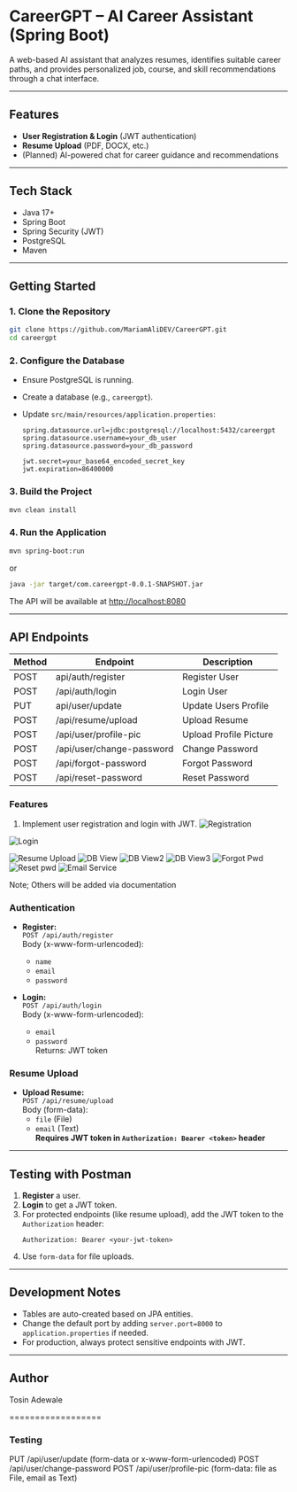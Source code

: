 # CareerGPT – AI Career Assistant (Spring Boot)

A web-based AI assistant that analyzes resumes, identifies suitable career paths, and provides personalized job, course, and skill recommendations through a chat interface.

---

## Features

- **User Registration & Login** (JWT authentication)
- **Resume Upload** (PDF, DOCX, etc.)
- (Planned) AI-powered chat for career guidance and recommendations

---

## Tech Stack

- Java 17+
- Spring Boot
- Spring Security (JWT)
- PostgreSQL
- Maven

---

## Getting Started

### 1. Clone the Repository

```bash
git clone https://github.com/MariamAliDEV/CareerGPT.git
cd careergpt
```

### 2. Configure the Database

- Ensure PostgreSQL is running.
- Create a database (e.g., `careergpt`).
- Update `src/main/resources/application.properties`:

    ```properties
    spring.datasource.url=jdbc:postgresql://localhost:5432/careergpt
    spring.datasource.username=your_db_user
    spring.datasource.password=your_db_password

    jwt.secret=your_base64_encoded_secret_key
    jwt.expiration=86400000
    ```

### 3. Build the Project

```bash
mvn clean install
```

### 4. Run the Application

```bash
mvn spring-boot:run
```
or
```bash
java -jar target/com.careergpt-0.0.1-SNAPSHOT.jar
```

The API will be available at [http://localhost:8080](http://localhost:8080)

---
## API Endpoints

| Method | Endpoint                     | Description                |
|--------|------------------------------|----------------------------|
| POST   | api/auth/register            | Register User              |
| POST   | /api/auth/login              | Login User                 |
| PUT    | api/user/update              | Update Users Profile       |
| POST   | /api/resume/upload           | Upload Resume              |
| POST   | /api/user/profile-pic        | Upload Profile Picture     |
| POST   | /api/user/change-password    | Change Password            |
| POST   | /api/forgot-password         | Forgot Password            |
| POST   | /api/reset-password          | Reset Password            |


### Features
1. Implement user registration and login with JWT.
![Registration](screenshots/Tested_registration.png)

![Login](screenshots/Tested_login.png)

![Resume Upload](screenshots/Tested_resume_upload.png)
![DB View](screenshots/Tested_db.png)
![DB View2](screenshots/Tested_db2.png)
![DB View3](screenshots/Tested_db3.png)
![Forgot Pwd](screenshots/forgot-password.png)
![Reset pwd](screenshots/reset-password.png)
![Email Service](screenshots/EmailService.png)

Note; Others will be added via documentation

### **Authentication**

- **Register:**  
  `POST /api/auth/register`  
  Body (x-www-form-urlencoded):  
  - `name`
  - `email`
  - `password`

- **Login:**  
  `POST /api/auth/login`  
  Body (x-www-form-urlencoded):  
  - `email`
  - `password`  
  Returns: JWT token

### **Resume Upload**

- **Upload Resume:**  
  `POST /api/resume/upload`  
  Body (form-data):  
  - `file` (File)
  - `email` (Text)  
  **Requires JWT token in `Authorization: Bearer <token>` header**

---

## Testing with Postman

1. **Register** a user.
2. **Login** to get a JWT token.
3. For protected endpoints (like resume upload), add the JWT token to the `Authorization` header:
    ```
    Authorization: Bearer <your-jwt-token>
    ```
4. Use `form-data` for file uploads.

---

## Development Notes

- Tables are auto-created based on JPA entities.
- Change the default port by adding `server.port=8000` to `application.properties` if needed.
- For production, always protect sensitive endpoints with JWT.
---

## Author
Tosin Adewale



==================
### Testing

PUT /api/user/update (form-data or x-www-form-urlencoded)
POST /api/user/change-password
POST /api/user/profile-pic (form-data: file as File, email as Text)
